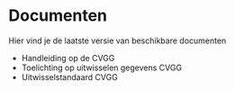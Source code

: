 # Documenten
Hier vind je de laatste versie van beschikbare documenten
- Handleiding op de CVGG
- Toelichting op uitwisselen gegevens CVGG
- Uitwisselstandaard CVGG
